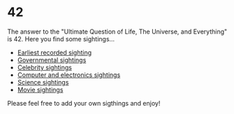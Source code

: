 # 42

The answer to the "Ultimate Question of Life, The Universe, and Everything" is 42. Here you find some sightings...

* [Earliest recorded sighting](./Earliest.md)
* [Governmental sightings](./Governmental.md)
* [Celebrity sightings](./Celebrity.md)
* [Computer and electronics sightings](./Computer.md)
* [Science sightings](./Science.md)
* [Movie sightings](/.Movie.md)

Please feel free to add your own sigthings and enjoy!

